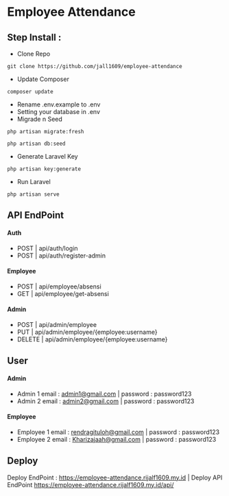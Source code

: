 # Employee Attendance
## Step Install : 
- Clone Repo
```
git clone https://github.com/jall1609/employee-attendance
```
- Update Composer
```
composer update
```
- Rename .env.example to .env
- Setting your database in .env
- Migrade n Seed
```
php artisan migrate:fresh
```
```
php artisan db:seed
```
- Generate Laravel Key
```
php artisan key:generate
```
- Run Laravel
```
php artisan serve
```
## API EndPoint
#### Auth
- POST | api/auth/login
- POST | api/auth/register-admin
#### Employee
- POST | api/employee/absensi
- GET | api/employee/get-absensi
####  Admin
- POST | api/admin/employee
- PUT | api/admin/employee/{employee:username}
- DELETE | api/admin/employee/{employee:username}

## User
#### Admin
- Admin 1
email : admin1@gmail.com | password : password123
- Admin 2
email : admin2@gmail.com | password : password123
#### Employee
- Employee 1
email : rendragituloh@gmail.com | password : password123
- Employee 2
email : Kharizajaah@gmail.com | password : password123

## Deploy
Deploy EndPoint : https://employee-attendance.rijalf1609.my.id |
Deploy API EndPoint https://employee-attendance.rijalf1609.my.id/api/